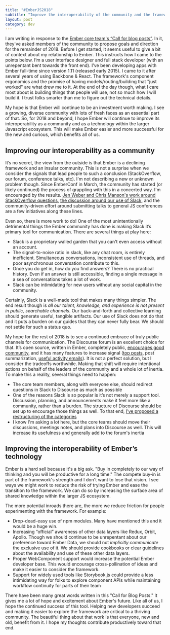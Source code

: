```yaml
---
title: "#EmberJS2018"
subtitle: "Improve the interoperability of the community and the framework"
layout: post
category: dev
---
```

I am writing in response to the [Ember core team's “Call for blog posts”](https://emberjs.com/blog/2018/05/02/ember-2018-roadmap-call-for-posts.html). In it, they've asked members of the community to propose goals and direction for the remainder of 2018. Before I get started, it seems useful to give a bit of context about my relationship to Ember. This instructs how I came to the points below. I’m a user interface designer and full stack developer (with an unrepentant bent towards the front end). I’ve been developing apps with Ember full-time since version 1.11 (released early 2015). I came to it after several years of using Backbone & React. The framework's component ergonomics and the promise of having models/routing/building that "just worked" are what drew me to it. At the end of the day though, what I care most about is building things that people will use, not so much how I will build it. I trust folks smarter than me to figure out the technical details.

My hope is that Ember will continue to be an investment worth making. I see a growing, diverse community with lots of fresh faces as an essential part of that. So, for 2018 and beyond, I hope Ember will continue to improve its interoperability as a community and as a technology within the larger Javascript ecosystem. This will make Ember easier and more successful for the new and curious, which benefits all of us.

## Improving our interoperability as a community

It’s no secret, the view from the outside is that Ember is a declining framework and an insular community. This is not a surprise when we consider the signals that lead people to such a conclusion (StackOverflow, our forum, conference talks, etc). I'm not describing a new or unknown problem though. Since EmberConf in March, the community has started (or likely continued) the process of grappling with this in a concerted way. I'm encouraged by the results. [Jen Weber and Chris Manson's work around StackOverflow questions](https://medium.com/front-end-hacking/whats-up-with-ember-js-and-stack-overflow-1961ac29ebde), [the discussion around our use of Slack](https://discuss.emberjs.com/t/should-ember-better-define-its-use-of-slack/14474), and the community-driven effort around submitting talks to general JS conferences are a few initiatives along these lines.

Even so, there is more work to do! One of the most unintentionally detrimental things the Ember community has done is making Slack it’s primary tool for communication. There are several things at play here:

* Slack is a proprietary walled garden that you can't even access without an account.
* The signal-to-noise ratio in slack, like any chat room, is entirely inefficient. Simultaneous conversations, inconsistent use of threads, and poor asynchronous conversation contribute to this.
* Once you do get in, how do you find answers? There is no practical history. Even if an answer is still accessible, finding a single message in a sea of conversations takes a lot of work.
* Slack can be intimidating for new users without any social capital in the community.

Certainly, Slack is a well-made tool that makes many things simpler. The end result though is *all our talent, knowledge, and experience is not present in public, searchable channels*. Our back-and-forth and collective learning should generate useful, tangible artifacts. Our use of Slack does not do that and it puts a burden on our guides that they can never fully bear. We should not settle for such a status quo.

My hope for the rest of 2018 is to see a continued embrace of truly public channels for communication. The Discourse forum is an excellent choice for that. It’s open source, written in Ember, completely public, [encourages good community](https://meta.discourse.org/t/what-do-user-trust-levels-do/4924), and it has many features to increase signal ([top posts](https://discuss.emberjs.com/top), post summarization, [useful activity emails](https://meta.discourse.org/t/what-are-discourse-activity-summaries/36627)). It is not a perfect solution, but I consider the tradeoffs worthwhile. Making that shift will require intentional actions on behalf of the leaders of the community and a whole lot of inertia. To make this a reality, several things need to happen:

* The core team members, along with everyone else, should redirect questions in Slack to Discourse as much as possible
* One of the reasons Slack is so popular is it’s not merely a support tool. Discussion, planning, and announcements make it feel more like a community, rather than a burden. The structure of Discourse should be set up to encourage those things as well. To that end, [I’ve proposed a restructuring of the categories](https://discuss.emberjs.com/t/proposal-for-restructuring-forums-categories/14532/9)
* I know I'm asking a lot here, but the core teams should move their discussions, meetings notes, and plans into Discourse as well. This will increase its usefulness and generally add to the forum's inertia

## Improving the interoperability of Ember’s technology

Ember is a hard sell because it's a big ask. "Buy in completely to our way of thinking and you will be productive for a long time." The compete buy-in is part of the framework's strength and I don't want to lose that vision. I see ways we might work to reduce the risk of trying Ember and ease the transition to the framework. We can do so by increasing the surface area of shared knowledge within the larger JS ecosystem.

The more potential inroads there are, the more we reduce friction for people experimenting with the framework. For example:

* Drop-dead-easy use of npm modules. Many have mentioned this and it would be a huge win.
* Increasing “official” awareness of other data layers like Redux, Orbit, Apollo. Though we should continue to be unrepentant about our preference toward Ember Data, we should not *implicitly communicate* the exclusive use of it. We should provide cookbooks or clear guidelines about the availability and use of these other data layers.
* Proper WebComponent support would increase the potential Ember developer base. This would encourage cross-pollination of ideas and make it easier to consider the framework.
* Support for widely used tools like Storybook.js could provide a less intimidating way for folks to explore component APIs while maintaining workflow continuity for parts of their team

There have been many great words written in this "Call for Blog Posts." It gives me a lot of hope and excitement about Ember's future. Like all of us, I hope the continued success of this tool. Helping new developers succeed and making it easier to explore the framework are critical to a thriving community. The beautiful thing about that work is that everyone, new and old, benefit from it. I hope my thoughts contribute productively toward that end.
